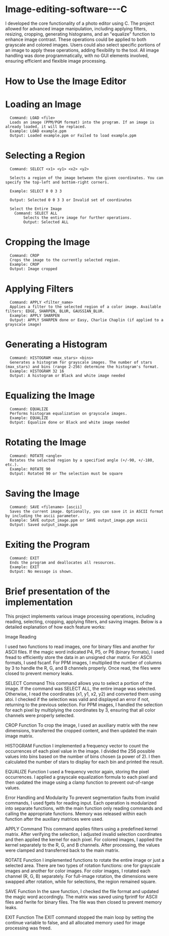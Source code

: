 # Image-editing-software---C
I developed the core functionality of a photo editor using C. The project allowed for advanced image manipulation, including applying filters, resizing, cropping, generating histograms, and an "equalize" function to enhance image contrast. These operations could be applied to both grayscale and colored images. Users could also select specific portions of an image to apply these operations, adding flexibility to the tool. All image handling was done programmatically, with no GUI elements involved, ensuring efficient and flexible image processing.

# How to Use the Image Editor

  # Loading an Image
      Command: LOAD <file>
      Loads an image (PPM/PGM format) into the program. If an image is already loaded, it will be replaced.
      Example: LOAD example.ppm
      Output: Loaded example.ppm or Failed to load example.ppm

  # Selecting a Region

      Command: SELECT <x1> <y1> <x2> <y2>

      Selects a region of the image between the given coordinates. You can specify the top-left and bottom-right corners.

      Example: SELECT 0 0 3 3

      Output: Selected 0 0 3 3 or Invalid set of coordinates

      Select the Entire Image
        Command: SELECT ALL
            Selects the entire image for further operations.
            Output: Selected ALL

  # Cropping the Image
      Command: CROP
      Crops the image to the currently selected region.
      Example: CROP
      Output: Image cropped

  # Applying Filters
      Command: APPLY <filter_name>
      Applies a filter to the selected region of a color image. Available filters: EDGE, SHARPEN, BLUR, GAUSSIAN_BLUR.
      Example: APPLY SHARPEN
      Output: APPLY SHARPEN done or Easy, Charlie Chaplin (if applied to a grayscale image)

  # Generating a Histogram
      Command: HISTOGRAM <max_stars> <bins>
      Generates a histogram for grayscale images. The number of stars (max_stars) and bins (range 2-256) determine the histogram's format.
      Example: HISTOGRAM 32 16
      Output: A histogram or Black and white image needed

  # Equalizing the Image
      Command: EQUALIZE
      Performs histogram equalization on grayscale images.
      Example: EQUALIZE
      Output: Equalize done or Black and white image needed

  # Rotating the Image
      Command: ROTATE <angle>
      Rotates the selected region by a specified angle (+/-90, +/-180, etc.).
      Example: ROTATE 90
      Output: Rotated 90 or The selection must be square

  # Saving the Image
      Command: SAVE <filename> [ascii]
      Saves the current image. Optionally, you can save it in ASCII format by including the ascii parameter.
      Example: SAVE output_image.ppm or SAVE output_image.pgm ascii
      Output: Saved output_image.ppm

  # Exiting the Program
      Command: EXIT
      Ends the program and deallocates all resources.
      Example: EXIT
      Output: No message is shown.
      
# Brief presentation of the implementation
This project implements various image processing operations, including reading, selecting, cropping, applying filters, and saving images. Below is a detailed explanation of how each feature works:

Image Reading

I used two functions to read images, one for binary files and another for ASCII files. If the magic word indicated P4, P5, or P6 (binary formats), I used fread to efficiently store the data in an unsigned char matrix. For ASCII formats, I used fscanf. For PPM images, I multiplied the number of columns by 3 to handle the R, G, and B channels properly. Once read, the files were closed to prevent memory leaks.

SELECT Command
This command allows you to select a portion of the image. If the command was SELECT ALL, the entire image was selected. Otherwise, I read the coordinates (x1, y1, x2, y2) and converted them using atoi. I checked if the selection was valid and displayed an error if not, returning to the previous selection. For PPM images, I handled the selection for each pixel by multiplying the coordinates by 3, ensuring that all color channels were properly selected.

CROP Function
To crop the image, I used an auxiliary matrix with the new dimensions, transferred the cropped content, and then updated the main image matrix.

HISTOGRAM Function
I implemented a frequency vector to count the occurrences of each pixel value in the image. I divided the 256 possible values into bins based on the number of bins chosen (a power of 2). I then calculated the number of stars to display for each bin and printed the result.

EQUALIZE Function
I used a frequency vector again, storing the pixel occurrences. I applied a grayscale equalization formula to each pixel and then updated the image using a clamp function to prevent out-of-range values.

Error Handling and Modularity
To prevent segmentation faults from invalid commands, I used fgets for reading input. Each operation is modularized into separate functions, with the main function only reading commands and calling the appropriate functions. Memory was released within each function after the auxiliary matrices were used.

APPLY Command
This command applies filters using a predefined kernel matrix. After verifying the selection, I adjusted invalid selection coordinates and then applied the kernel for each pixel. For colored images, I applied the kernel separately to the R, G, and B channels. After processing, the values were clamped and transferred back to the main matrix.

ROTATE Function
I implemented functions to rotate the entire image or just a selected area. There are two types of rotation functions: one for grayscale images and another for color images. For color images, I rotated each channel (R, G, B) separately. For full-image rotation, the dimensions were swapped after rotation, while for selections, the region remained square.

SAVE Function
In the save function, I checked the file format and updated the magic word accordingly. The matrix was saved using fprintf for ASCII files and fwrite for binary files. The file was then closed to prevent memory leaks.

EXIT Function
The EXIT command stopped the main loop by setting the continue variable to false, and all allocated memory used for image processing was freed.
